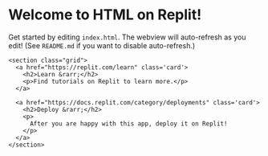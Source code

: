 <!DOCTYPE html>
<html>

<head>
  <meta charset="utf-8">
  <meta name="viewport" content="width=device-width">
  <title>Replit</title>
  <link href="style.css" rel="stylesheet" type="text/css" />
</head>

<body>
  <main>
    <h1 class="title">Welcome to HTML on Replit!</h1>
    <p class="description">Get started by editing
      <code class="code">index.html</code>. The webview will auto-refresh as you edit! (See <code
        class="code">README.md</code> if you want to
      disable auto-refresh.)
    </p>

    <section class="grid">
      <a href="https://replit.com/learn" class='card'>
        <h2>Learn &rarr;</h2>
        <p>Find tutorials on Replit to learn more.</p>
      </a>

      <a href="https://docs.replit.com/category/deployments" class='card'>
        <h2>Deploy &rarr;</h2>
        <p>
          After you are happy with this app, deploy it on Replit!
        </p>
      </a>
    </section>
  </main>

  <script type="module" src="script.js"></script>

</body>

</html>